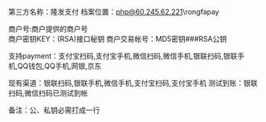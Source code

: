 第三方名称：隆发支付
档案位置：php@60.245.62.221\rongfapay
 
商户号:商户提供的商户号  
商户密钥KEY：(RSA)接口秘钥
商户交易帐号：MD5密钥###RSA公钥
 
支持payment：支付宝扫码,支付宝手机,微信扫码,微信手机,银联扫码,银联手机,QQ钱包,QQ手机,网银,京东
 
现有渠道：银联扫码,银联手机,微信手机,支付宝扫码,支付宝手机
测试到账：银联扫码,微信扫码已测试到帐
 
备注：公、私钥必需打成一行